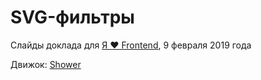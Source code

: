 # SVG-фильтры

Слайды доклада для [Я ❤ Frontend](https://events.yandex.ru/events/meetings/yalovefrontend/), 9 февраля 2019 года

Движок: [Shower](https://github.com/shower/shower)
